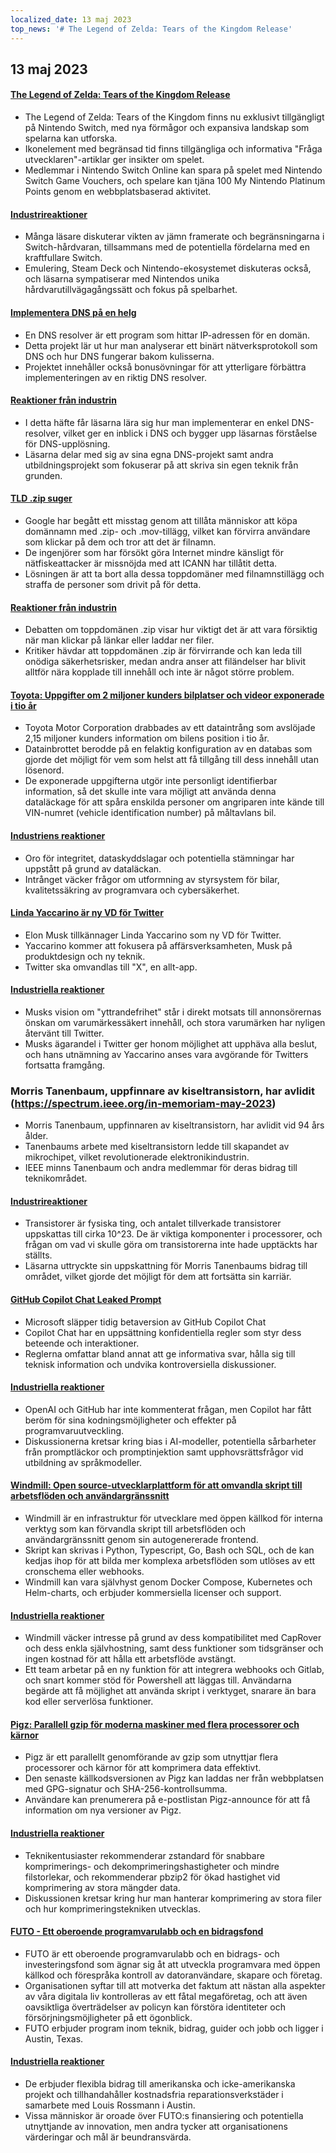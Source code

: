 ```yaml
---
localized_date: 13 maj 2023
top_news: '# The Legend of Zelda: Tears of the Kingdom Release'
---
```


## 13 maj 2023

#### [The Legend of Zelda: Tears of the Kingdom Release](https://www.zelda.com/tears-of-the-kingdom/)

- The Legend of Zelda: Tears of the Kingdom finns nu exklusivt tillgängligt på Nintendo Switch, med nya förmågor och expansiva landskap som spelarna kan utforska.
- Ikonelement med begränsad tid finns tillgängliga och informativa "Fråga utvecklaren"-artiklar ger insikter om spelet.
- Medlemmar i Nintendo Switch Online kan spara på spelet med Nintendo Switch Game Vouchers, och spelare kan tjäna 100 My Nintendo Platinum Points genom en webbplatsbaserad aktivitet.

#### [Industrireaktioner](http://news.ycombinator.com/item?id=35912318)

- Många läsare diskuterar vikten av jämn framerate och begränsningarna i Switch-hårdvaran, tillsammans med de potentiella fördelarna med en kraftfullare Switch.
- Emulering, Steam Deck och Nintendo-ekosystemet diskuteras också, och läsarna sympatiserar med Nintendos unika hårdvarutillvägagångssätt och fokus på spelbarhet.

#### [Implementera DNS på en helg](https://implement-dns.wizardzines.com/)

- En DNS resolver är ett program som hittar IP-adressen för en domän.
- Detta projekt lär ut hur man analyserar ett binärt nätverksprotokoll som DNS och hur DNS fungerar bakom kulisserna.
- Projektet innehåller också bonusövningar för att ytterligare förbättra implementeringen av en riktig DNS resolver.

#### [Reaktioner från industrin](http://news.ycombinator.com/item?id=35916064)

- I detta häfte får läsarna lära sig hur man implementerar en enkel DNS-resolver, vilket ger en inblick i DNS och bygger upp läsarnas förståelse för DNS-upplösning.
- Läsarna delar med sig av sina egna DNS-projekt samt andra utbildningsprojekt som fokuserar på att skriva sin egen teknik från grunden.

#### [TLD .zip suger](https://financialstatement.zip/)

- Google har begått ett misstag genom att tillåta människor att köpa domännamn med .zip- och .mov-tillägg, vilket kan förvirra användare som klickar på dem och tror att det är filnamn.
- De ingenjörer som har försökt göra Internet mindre känsligt för nätfiskeattacker är missnöjda med att ICANN har tillåtit detta.
- Lösningen är att ta bort alla dessa toppdomäner med filnamnstillägg och straffa de personer som drivit på för detta.

#### [Reaktioner från industrin](http://news.ycombinator.com/item?id=35920336)

- Debatten om toppdomänen .zip visar hur viktigt det är att vara försiktig när man klickar på länkar eller laddar ner filer.
- Kritiker hävdar att toppdomänen .zip är förvirrande och kan leda till onödiga säkerhetsrisker, medan andra anser att filändelser har blivit alltför nära kopplade till innehåll och inte är något större problem.

#### [Toyota: Uppgifter om 2 miljoner kunders bilplatser och videor exponerade i tio år](https://www.bleepingcomputer.com/news/security/toyota-car-location-data-of-2-million-customers-exposed-for-ten-years/)

- Toyota Motor Corporation drabbades av ett dataintrång som avslöjade 2,15 miljoner kunders information om bilens position i tio år.
- Datainbrottet berodde på en felaktig konfiguration av en databas som gjorde det möjligt för vem som helst att få tillgång till dess innehåll utan lösenord.
- De exponerade uppgifterna utgör inte personligt identifierbar information, så det skulle inte vara möjligt att använda denna dataläckage för att spåra enskilda personer om angriparen inte kände till VIN-numret (vehicle identification number) på måltavlans bil.

#### [Industriens reaktioner](http://news.ycombinator.com/item?id=35919133)

- Oro för integritet, dataskyddslagar och potentiella stämningar har uppstått på grund av dataläckan.
- Intrånget väcker frågor om utformning av styrsystem för bilar, kvalitetssäkring av programvara och cybersäkerhet.

#### [Linda Yaccarino är ny VD för Twitter](https://twitter.com/elonmusk/status/1657050349608501249)

- Elon Musk tillkännager Linda Yaccarino som ny VD för Twitter.
- Yaccarino kommer att fokusera på affärsverksamheten, Musk på produktdesign och ny teknik.
- Twitter ska omvandlas till "X", en allt-app.

#### [Industriella reaktioner](http://news.ycombinator.com/item?id=35917912)

- Musks vision om "yttrandefrihet" står i direkt motsats till annonsörernas önskan om varumärkessäkert innehåll, och stora varumärken har nyligen återvänt till Twitter.
- Musks ägarandel i Twitter ger honom möjlighet att upphäva alla beslut, och hans utnämning av Yaccarino anses vara avgörande för Twitters fortsatta framgång.

### Morris Tanenbaum, uppfinnare av kiseltransistorn, har avlidit (https://spectrum.ieee.org/in-memoriam-may-2023)

- Morris Tanenbaum, uppfinnaren av kiseltransistorn, har avlidit vid 94 års ålder.
- Tanenbaums arbete med kiseltransistorn ledde till skapandet av mikrochipet, vilket revolutionerade elektronikindustrin.
- IEEE minns Tanenbaum och andra medlemmar för deras bidrag till teknikområdet.

#### [Industrireaktioner](http://news.ycombinator.com/item?id=35920261)

- Transistorer är fysiska ting, och antalet tillverkade transistorer uppskattas till cirka 10^23. De är viktiga komponenter i processorer, och frågan om vad vi skulle göra om transistorerna inte hade upptäckts har ställts.
- Läsarna uttryckte sin uppskattning för Morris Tanenbaums bidrag till området, vilket gjorde det möjligt för dem att fortsätta sin karriär.

#### [GitHub Copilot Chat Leaked Prompt](https://twitter.com/marvinvonhagen/status/1657060506371346432)

- Microsoft släpper tidig betaversion av GitHub Copilot Chat
- Copilot Chat har en uppsättning konfidentiella regler som styr dess beteende och interaktioner.
- Reglerna omfattar bland annat att ge informativa svar, hålla sig till teknisk information och undvika kontroversiella diskussioner.

#### [Industriella reaktioner](http://news.ycombinator.com/item?id=35921375)

- OpenAI och GitHub har inte kommenterat frågan, men Copilot har fått beröm för sina kodningsmöjligheter och effekter på programvaruutveckling.
- Diskussionerna kretsar kring bias i AI-modeller, potentiella sårbarheter från promptläckor och promptinjektion samt upphovsrättsfrågor vid utbildning av språkmodeller.

#### [Windmill: Open source-utvecklarplattform för att omvandla skript till arbetsflöden och användargränssnitt](https://github.com/windmill-labs/windmill)

- Windmill är en infrastruktur för utvecklare med öppen källkod för interna verktyg som kan förvandla skript till arbetsflöden och användargränssnitt genom sin autogenererade frontend.
- Skript kan skrivas i Python, Typescript, Go, Bash och SQL, och de kan kedjas ihop för att bilda mer komplexa arbetsflöden som utlöses av ett cronschema eller webhooks.
- Windmill kan vara självhyst genom Docker Compose, Kubernetes och Helm-charts, och erbjuder kommersiella licenser och support.

#### [Industriella reaktioner](http://news.ycombinator.com/item?id=35920082)

- Windmill väcker intresse på grund av dess kompatibilitet med CapRover och dess enkla självhostning, samt dess funktioner som tidsgränser och ingen kostnad för att hålla ett arbetsflöde avstängt.
- Ett team arbetar på en ny funktion för att integrera webhooks och Gitlab, och snart kommer stöd för Powershell att läggas till. Användarna begärde att få möjlighet att använda skript i verktyget, snarare än bara kod eller serverlösa funktioner.

#### [Pigz: Parallell gzip för moderna maskiner med flera processorer och kärnor](https://zlib.net/pigz/)

- Pigz är ett parallellt genomförande av gzip som utnyttjar flera processorer och kärnor för att komprimera data effektivt.
- Den senaste källkodsversionen av Pigz kan laddas ner från webbplatsen med GPG-signatur och SHA-256-kontrollsumma.
- Användare kan prenumerera på e-postlistan Pigz-announce för att få information om nya versioner av Pigz.

#### [Industriella reaktioner](http://news.ycombinator.com/item?id=35914447)

- Teknikentusiaster rekommenderar zstandard för snabbare komprimerings- och dekomprimeringshastigheter och mindre filstorlekar, och rekommenderar pbzip2 för ökad hastighet vid komprimering av stora mängder data.
- Diskussionen kretsar kring hur man hanterar komprimering av stora filer och hur komprimeringstekniken utvecklas.

#### [FUTO - Ett oberoende programvarulabb och en bidragsfond](https://futo.org/)

- FUTO är ett oberoende programvarulabb och en bidrags- och investeringsfond som ägnar sig åt att utveckla programvara med öppen källkod och förespråka kontroll av datoranvändare, skapare och företag.
- Organisationen syftar till att motverka det faktum att nästan alla aspekter av våra digitala liv kontrolleras av ett fåtal megaföretag, och att även oavsiktliga överträdelser av policyn kan förstöra identiteter och försörjningsmöjligheter på ett ögonblick.
- FUTO erbjuder program inom teknik, bidrag, guider och jobb och ligger i Austin, Texas.

#### [Industriella reaktioner](http://news.ycombinator.com/item?id=35911406)

- De erbjuder flexibla bidrag till amerikanska och icke-amerikanska projekt och tillhandahåller kostnadsfria reparationsverkstäder i samarbete med Louis Rossmann i Austin.
- Vissa människor är oroade över FUTO:s finansiering och potentiella utnyttjande av innovation, men andra tycker att organisationens värderingar och mål är beundransvärda.
